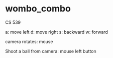 # wombo_combo
CS 539


a: move left
d: move right
s: backward
w: forward

camera rotates: mouse

Shoot a ball from camera: mouse left button
